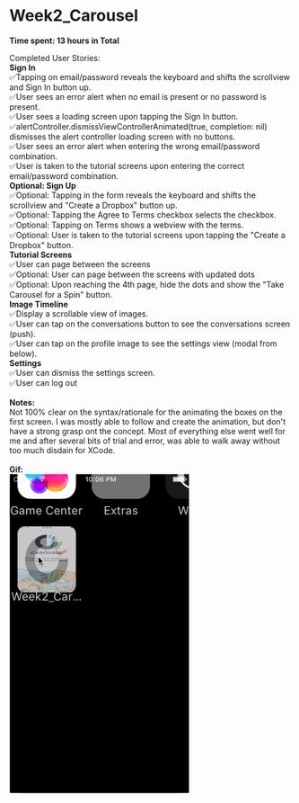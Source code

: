 # Week2_Carousel

<b>Time spent: 13 hours in Total</b>

Completed User Stories:
<br>
<b>Sign In</b>
<br>&#9989;Tapping on email/password reveals the keyboard and shifts the scrollview and Sign In button up.
<br>&#9989;User sees an error alert when no email is present or no password is present.
<br>&#9989;User sees a loading screen upon tapping the Sign In button.
<br>&#9989;alertController.dismissViewControllerAnimated(true, completion: nil) dismisses the alert controller loading screen with no buttons.
<br>&#9989;User sees an error alert when entering the wrong email/password combination.
<br>&#9989;User is taken to the tutorial screens upon entering the correct email/password combination.
<br>
<b>Optional: Sign Up</b>
<br>&#9989;Optional: Tapping in the form reveals the keyboard and shifts the scrollview and "Create a Dropbox" button up.
<br>&#9989;Optional: Tapping the Agree to Terms checkbox selects the checkbox.
<br>&#9989;Optional: Tapping on Terms shows a webview with the terms.
<br>&#9989;Optional: User is taken to the tutorial screens upon tapping the "Create a Dropbox" button.
<br>
<b>Tutorial Screens</b>
<br>&#9989;User can page between the screens
<br>&#9989;Optional: User can page between the screens with updated dots
<br>&#9989;Optional: Upon reaching the 4th page, hide the dots and show the "Take Carousel for a Spin" button.
<br>
<b>Image Timeline</b>
<br>&#9989;Display a scrollable view of images.
<br>&#9989;User can tap on the conversations button to see the conversations screen (push).
<br>&#9989;User can tap on the profile image to see the settings view (modal from below).
<br>
<b>Settings</b>
<br>&#9989;User can dismiss the settings screen.
<br>&#9989;User can log out
<br><br>
<b>Notes:</b>
<br>Not 100% clear on the syntax/rationale for the animating the boxes on the first screen. I was mostly able to follow and create the animation, but don't have a strong grasp ont the concept. Most of everything else went well for me and after several bits of trial and error, was able to walk away without too much disdain for XCode.
<br><br>
<b>Gif:</b>
<br>
![alt tag](https://github.com/yeahnoah/Week2_Carousel/blob/master/wk2_carousel.gif)
